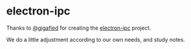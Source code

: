 # electron-ipc

Thanks to [@gigafied](https://github.com/gigafied/) for creating the [electron-ipc](https://www.npmjs.com/package/electron-ipc) project. 

We do a little adjustment according to our own needs, and study notes.
